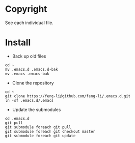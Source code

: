 # Copyright 
 
See each individual file.

# Install

* Back up old files

```
cd ~
mv .emacs.d .emacs.d-bak
mv .emacs .emacs-bak
```

* Clone the repository

```
cd ~
git clone https://feng-li@github.com/feng-li/.emacs.d.git
ln -sf .emacs.d/.emacs
```

* Update the submodules

```
cd .emacs.d
git pull
git submodule foreach git pull
git submodule foreach git checkout master
git submodule foreach git update
```
